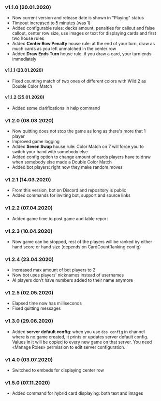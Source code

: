 ### v1.1.0 (20.01.2020)
 - Now current version and release date is shown in "Playing" status
 - Timeout increased to 5 minutes (was 1)
 - Added configurable rules: decks amount, penalties for callout and false callout, center row size, use images or text for displaying cards and first two house rules
 - Added **Center Row Penalty** house rule: at the end of your turn, draw as much cards as you left unmatched in the center row
 - Added **Draw Ends Turn** house rule: if you draw a card, your turn ends immediately

 #### v1.1.1 (23.01.2020)
 - Fixed counting match of two ones of different colors with Wild 2 as Double Color Match

 #### v1.1.2 (25.01.2020)
 - Added some clarifications in help command

 ### v1.2.0 (08.03.2020)
 - Now quitting does not stop the game as long as there's more that 1 player
 - Improved game logging
 - Added **Seven Swap** house rule: Color Match on 7 will force you to switch your hand  with somebody else
 - Added config option to change amount of cards players have to draw when somebody else made a Double Color Match 
 - Added bot players: right now they make random moves

 ### v1.2.1 (14.03.2020)
  - From this version, bot on Discord and repository is public
  - Added commands for inviting bot, support and source links
  
 ### v1.2.2 (07.04.2020)
  - Added game time to post game and table report 
 
 ### v1.2.3 (10.04.2020)
  - Now game can be stopped, rest of the players will be ranked by either hand score or hand size (depends on CardCountRanking config)
  
 ### v1.2.4 (23.04.2020)
  - Increased max amount of bot players to 2
  - Now bot uses players' nicknames instead of usernames
  - AI players don't have numbers added to their name anymore
  
 ### v1.2.5 (02.05.2020)
  - Elapsed time now has milliseconds
  - Fixed quitting messages
  
 ### v1.3.0 (29.06.2020)
  - Added **server default config**: when you use `dos config` in channel where is no game created, it prints or updates server default config. Values in it will be copied to every new game on that server. You need «Manage Roles» permission to edit server configuration.
  
 ### v1.4.0 (03.07.2020)
  - Switched to embeds for displaying center row
  
 ### v1.5.0 (07.11.2020)
  - Added command for hybrid card displaying: both text and images